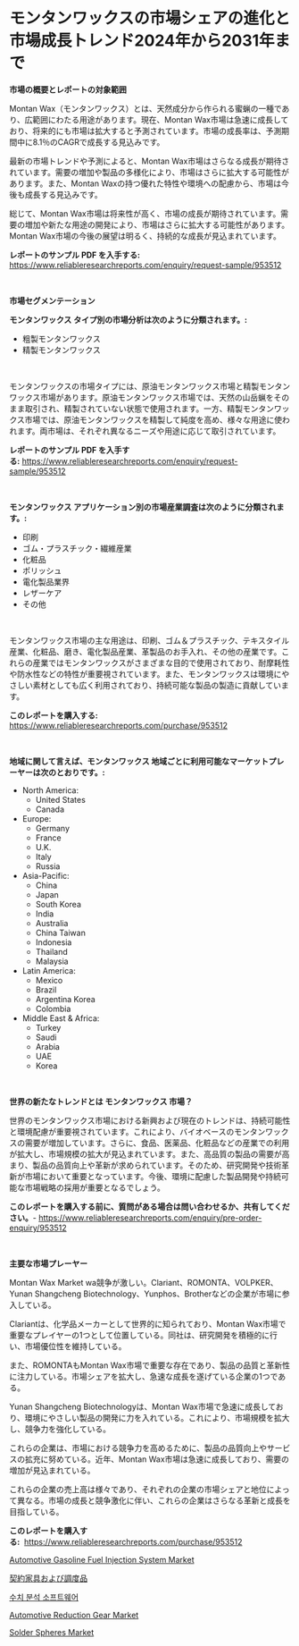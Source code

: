<p><h1>モンタンワックスの市場シェアの進化と市場成長トレンド2024年から2031年まで</h1></p><p><strong>市場の概要とレポートの対象範囲</strong></p>
<p><p>Montan Wax（モンタンワックス）とは、天然成分から作られる蜜蝋の一種であり、広範囲にわたる用途があります。現在、Montan Wax市場は急速に成長しており、将来的にも市場は拡大すると予測されています。市場の成長率は、予測期間中に8.1％のCAGRで成長する見込みです。</p><p>最新の市場トレンドや予測によると、Montan Wax市場はさらなる成長が期待されています。需要の増加や製品の多様化により、市場はさらに拡大する可能性があります。また、Montan Waxの持つ優れた特性や環境への配慮から、市場は今後も成長する見込みです。</p><p>総じて、Montan Wax市場は将来性が高く、市場の成長が期待されています。需要の増加や新たな用途の開発により、市場はさらに拡大する可能性があります。Montan Wax市場の今後の展望は明るく、持続的な成長が見込まれています。</p></p>
<p><strong>レポートのサンプル PDF を入手する:</strong> <a href="https://www.reliableresearchreports.com/enquiry/request-sample/953512">https://www.reliableresearchreports.com/enquiry/request-sample/953512</a></p>
<p>&nbsp;</p>
<p><strong>市場セグメンテーション</strong></p>
<p><strong>モンタンワックス タイプ別の市場分析は次のように分類されます。:</strong></p>
<p><ul><li>粗製モンタンワックス</li><li>精製モンタンワックス</li></ul></p>
<p>&nbsp;</p>
<p><p>モンタンワックスの市場タイプには、原油モンタンワックス市場と精製モンタンワックス市場があります。原油モンタンワックス市場では、天然の山岳蝋をそのまま取引され、精製されていない状態で使用されます。一方、精製モンタンワックス市場では、原油モンタンワックスを精製して純度を高め、様々な用途に使われます。両市場は、それぞれ異なるニーズや用途に応じて取引されています。</p></p>
<p><strong>レポートのサンプル PDF を入手する:</strong>&nbsp;<a href="https://www.reliableresearchreports.com/enquiry/request-sample/953512">https://www.reliableresearchreports.com/enquiry/request-sample/953512</a></p>
<p>&nbsp;</p>
<p><strong> モンタンワックス アプリケーション別の市場産業調査は次のように分類されます。:</strong></p>
<p><ul><li>印刷</li><li>ゴム・プラスチック・繊維産業</li><li>化粧品</li><li>ポリッシュ</li><li>電化製品業界</li><li>レザーケア</li><li>その他</li></ul></p>
<p>&nbsp;</p>
<p><p>モンタンワックス市場の主な用途は、印刷、ゴム＆プラスチック、テキスタイル産業、化粧品、磨き、電化製品産業、革製品のお手入れ、その他の産業です。これらの産業ではモンタンワックスがさまざまな目的で使用されており、耐摩耗性や防水性などの特性が重要視されています。また、モンタンワックスは環境にやさしい素材としても広く利用されており、持続可能な製品の製造に貢献しています。</p></p>
<p><strong>このレポートを購入する:</strong>&nbsp; <a href="https://www.reliableresearchreports.com/purchase/953512">https://www.reliableresearchreports.com/purchase/953512</a></p>
<p>&nbsp;</p>
<p><strong>地域に関して言えば、モンタンワックス 地域ごとに利用可能なマーケットプレーヤーは次のとおりです。:</strong></p>
<p><ul>
    <li>
        North America:
        <ul>
            <li>United States</li>
            <li>Canada</li>
        </ul>
    </li>
    <li>
        Europe:
        <ul>
            <li>Germany</li>
            <li>France</li>
            <li>U.K.</li>
            <li>Italy</li>
            <li>Russia</li>
        </ul>
    </li>
    <li>
        Asia-Pacific:
        <ul>
            <li>China</li>
            <li>Japan</li>
            <li>South Korea</li>
            <li>India</li>
            <li>Australia</li>
            <li>China Taiwan</li>
            <li>Indonesia</li>
            <li>Thailand</li>
            <li>Malaysia</li>
        </ul>
    </li>
    <li>
        Latin America:
        <ul>
            <li>Mexico</li>
            <li>Brazil</li>
            <li>Argentina Korea</li>
            <li>Colombia</li>
        </ul>
    </li>
    <li>
        Middle East & Africa:
        <ul>
            <li>Turkey</li>
            <li>Saudi</li>
            <li>Arabia</li>
            <li>UAE</li>
            <li>Korea</li>
        </ul>
    </li>
    </ul></p>
<p>&nbsp;</p>
<p><strong>世界の新たなトレンドとは モンタンワックス 市場？</strong></p>
<p><p>世界のモンタンワックス市場における新興および現在のトレンドは、持続可能性と環境配慮が重要視されています。これにより、バイオベースのモンタンワックスの需要が増加しています。さらに、食品、医薬品、化粧品などの産業での利用が拡大し、市場規模の拡大が見込まれています。また、高品質の製品の需要が高まり、製品の品質向上や革新が求められています。そのため、研究開発や技術革新が市場において重要となっています。今後、環境に配慮した製品開発や持続可能な市場戦略の採用が重要となるでしょう。</p></p>
<p><strong>このレポートを購入する前に、質問がある場合は問い合わせるか、共有してください。</strong>- <a href="https://www.reliableresearchreports.com/enquiry/pre-order-enquiry/953512">https://www.reliableresearchreports.com/enquiry/pre-order-enquiry/953512</a></p>
<p>&nbsp;</p>
<p><strong>主要な市場プレーヤー</strong></p>
<p><p>Montan Wax Market wa競争が激しい。Clariant、ROMONTA、VOLPKER、Yunan Shangcheng Biotechnology、Yunphos、Brotherなどの企業が市場に参入している。</p><p>Clariantは、化学品メーカーとして世界的に知られており、Montan Wax市場で重要なプレイヤーの1つとして位置している。同社は、研究開発を積極的に行い、市場優位性を維持している。</p><p>また、ROMONTAもMontan Wax市場で重要な存在であり、製品の品質と革新性に注力している。市場シェアを拡大し、急速な成長を遂げている企業の1つである。</p><p>Yunan Shangcheng Biotechnologyは、Montan Wax市場で急速に成長しており、環境にやさしい製品の開発に力を入れている。これにより、市場規模を拡大し、競争力を強化している。</p><p>これらの企業は、市場における競争力を高めるために、製品の品質向上やサービスの拡充に努めている。近年、Montan Wax市場は急速に成長しており、需要の増加が見込まれている。</p><p>これらの企業の売上高は様々であり、それぞれの企業の市場シェアと地位によって異なる。市場の成長と競争激化に伴い、これらの企業はさらなる革新と成長を目指している。</p></p>
<p><strong>このレポートを購入する:</strong>&nbsp;&nbsp;<a href="https://www.reliableresearchreports.com/purchase/953512">https://www.reliableresearchreports.com/purchase/953512</a></p>
<p><p><a href="https://military-diascia-e68.notion.site/Insights-into-Automotive-Gasoline-Fuel-Injection-System-Market-Size-Analysing-Market-Share-Trends--d5de099dc5054c77887a823808738c53">Automotive Gasoline Fuel Injection System Market</a></p><p><a href="https://medium.com/@marthawweekle/%E5%A5%91%E7%B4%84%E5%AE%B6%E5%85%B7%E3%81%8A%E3%82%88%E3%81%B3%E3%82%A4%E3%83%B3%E3%83%86%E3%83%AA%E3%82%A2%E5%B8%82%E5%A0%B4%E3%81%AE%E5%88%86%E6%9E%90-%E3%82%B0%E3%83%AD%E3%83%BC%E3%83%90%E3%83%AB%E7%94%A3%E6%A5%AD%E3%81%AE%E5%B1%95%E6%9C%9B%E3%81%A8%E4%BA%88%E6%B8%AC-2024%E5%B9%B4%E3%81%8B%E3%82%892031%E5%B9%B4%E3%81%BE%E3%81%A7-6545dea55a56">契約家具および調度品</a></p><p><a href="https://medium.com/@do_trejo/%EC%88%98%EC%B9%98-%ED%95%B4%EC%84%9D-%EC%86%8C%ED%94%84%ED%8A%B8%EC%9B%A8%EC%96%B4-%EC%8B%9C%EC%9E%A5-%EB%B6%84%EC%84%9D-%EA%B7%B8%EC%9D%98-cagr-%EC%8B%9C%EC%9E%A5-%EC%84%B8%EB%B6%84%ED%99%94-%EB%B0%8F-%EC%84%B8%EA%B3%84-%EC%82%B0%EC%97%85-%EA%B0%9C%EC%9A%94-54d3e410a3a2">수치 분석 소프트웨어</a></p><p><a href="https://meowing-canidae-761.notion.site/Automotive-Reduction-Gear-Market-Insights-Market-Players-and-Forecast-Till-2031-f51baf2c6b3f4b7dac448bd1fca386d8">Automotive Reduction Gear Market</a></p><p><a href="https://view.publitas.com/reportprime-1/solder-spheres-market-research-report-provides-critical-insights-that-can-help-shape-business-development-and-investment-strategies/">Solder Spheres Market</a></p></p>